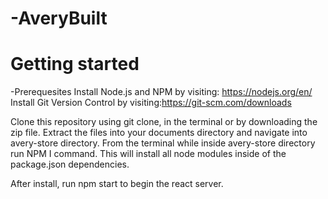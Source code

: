 # -AveryBuilt

# Getting started

-Prerequesites 
Install Node.js and NPM by visiting: https://nodejs.org/en/
Install Git Version Control by visiting:https://git-scm.com/downloads


Clone this repository using git clone, in the terminal or by downloading the zip file. Extract the files into your documents directory and navigate into avery-store directory. From the terminal while inside avery-store directory run NPM I command. 
This will install all node modules inside of the package.json dependencies. 

After install, run npm start to begin the react server.
